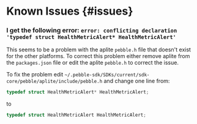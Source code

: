 # Known Issues {#issues}

### I get the following error: `error: conflicting declaration 'typedef struct HealthMetricAlert* HealthMetricAlert'`

This seems to be a problem with the aplite `pebble.h` file that doesn't exist for the other platforms.  To correct this problem either remove aplite from the `packages.json` file or edit the aplite `pebble.h` to correct the issue.

To fix the problem edit `~/.pebble-sdk/SDKs/current/sdk-core/pebble/aplite/include/pebble.h` and change one line from:

```c
typedef struct HealthMetricAlert* HealthMetricAlert;
```

to

```c
typedef struct HealthMetricAlert HealthMetricAlert;
```
